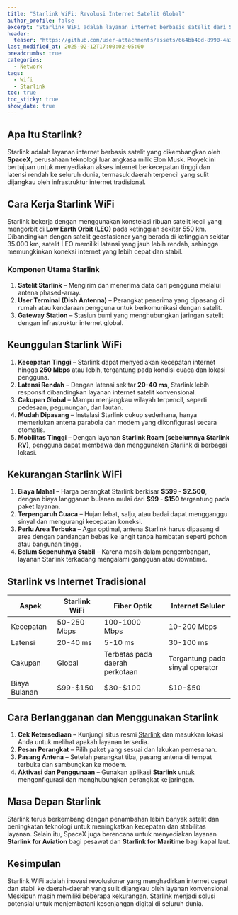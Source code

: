 ```yaml
---
title: "Starlink WiFi: Revolusi Internet Satelit Global"
author_profile: false
excerpt: "Starlink WiFi adalah layanan internet berbasis satelit dari SpaceX yang menawarkan koneksi berkecepatan tinggi dan latensi rendah, terutama untuk daerah terpencil. Dengan menggunakan ribuan satelit di Low Earth Orbit (LEO), Starlink memberikan akses internet yang lebih stabil dibandingkan satelit konvensional. Meskipun memiliki keunggulan seperti cakupan global dan kemudahan pemasangan, layanan ini masih menghadapi tantangan seperti harga yang tinggi dan gangguan cuaca. Namun, Starlink terus berkembang dan berpotensi menjadi solusi revolusioner dalam menjembatani kesenjangan digital di seluruh dunia."
header:
  teaser: "https://github.com/user-attachments/assets/664bb40d-8990-4a36-8a5c-3e7f43a926a0"
last_modified_at: 2025-02-12T17:00:02-05:00
breadcrumbs: true
categories:
  - Network
tags:
  - Wifi
  - Starlink
toc: true
toc_sticky: true
show_date: true
---
```

## Apa Itu Starlink?

Starlink adalah layanan internet berbasis satelit yang dikembangkan oleh **SpaceX**, perusahaan teknologi luar angkasa milik Elon Musk. Proyek ini bertujuan untuk menyediakan akses internet berkecepatan tinggi dan latensi rendah ke seluruh dunia, termasuk daerah terpencil yang sulit dijangkau oleh infrastruktur internet tradisional.

## Cara Kerja Starlink WiFi

Starlink bekerja dengan menggunakan konstelasi ribuan satelit kecil yang mengorbit di **Low Earth Orbit (LEO)** pada ketinggian sekitar 550 km. Dibandingkan dengan satelit geostasioner yang berada di ketinggian sekitar 35.000 km, satelit LEO memiliki latensi yang jauh lebih rendah, sehingga memungkinkan koneksi internet yang lebih cepat dan stabil.

### Komponen Utama Starlink

1. **Satelit Starlink** – Mengirim dan menerima data dari pengguna melalui antena phased-array.
2. **User Terminal (Dish Antenna)** – Perangkat penerima yang dipasang di rumah atau kendaraan pengguna untuk berkomunikasi dengan satelit.
3. **Gateway Station** – Stasiun bumi yang menghubungkan jaringan satelit dengan infrastruktur internet global.

## Keunggulan Starlink WiFi

1. **Kecepatan Tinggi** – Starlink dapat menyediakan kecepatan internet hingga **250 Mbps** atau lebih, tergantung pada kondisi cuaca dan lokasi pengguna.
2. **Latensi Rendah** – Dengan latensi sekitar **20-40 ms**, Starlink lebih responsif dibandingkan layanan internet satelit konvensional.
3. **Cakupan Global** – Mampu menjangkau wilayah terpencil, seperti pedesaan, pegunungan, dan lautan.
4. **Mudah Dipasang** – Instalasi Starlink cukup sederhana, hanya memerlukan antena parabola dan modem yang dikonfigurasi secara otomatis.
5. **Mobilitas Tinggi** – Dengan layanan **Starlink Roam (sebelumnya Starlink RV)**, pengguna dapat membawa dan menggunakan Starlink di berbagai lokasi.

## Kekurangan Starlink WiFi

1. **Biaya Mahal** – Harga perangkat Starlink berkisar **\$599 - \$2.500**, dengan biaya langganan bulanan mulai dari **\$99 - \$150** tergantung pada paket layanan.
2. **Terpengaruh Cuaca** – Hujan lebat, salju, atau badai dapat mengganggu sinyal dan mengurangi kecepatan koneksi.
3. **Perlu Area Terbuka** – Agar optimal, antena Starlink harus dipasang di area dengan pandangan bebas ke langit tanpa hambatan seperti pohon atau bangunan tinggi.
4. **Belum Sepenuhnya Stabil** – Karena masih dalam pengembangan, layanan Starlink terkadang mengalami gangguan atau downtime.

## Starlink vs Internet Tradisional

| Aspek         | Starlink WiFi | Fiber Optik                    | Internet Seluler                |
| ------------- | ------------- | ------------------------------ | ------------------------------- |
| Kecepatan     | 50-250 Mbps   | 100-1000 Mbps                  | 10-200 Mbps                     |
| Latensi       | 20-40 ms      | 5-10 ms                        | 30-100 ms                       |
| Cakupan       | Global        | Terbatas pada daerah perkotaan | Tergantung pada sinyal operator |
| Biaya Bulanan | \$99-\$150    | \$30-\$100                     | \$10-\$50                       |

## Cara Berlangganan dan Menggunakan Starlink

1. **Cek Ketersediaan** – Kunjungi situs resmi [Starlink](https://www.starlink.com/) dan masukkan lokasi Anda untuk melihat apakah layanan tersedia.
2. **Pesan Perangkat** – Pilih paket yang sesuai dan lakukan pemesanan.
3. **Pasang Antena** – Setelah perangkat tiba, pasang antena di tempat terbuka dan sambungkan ke modem.
4. **Aktivasi dan Penggunaan** – Gunakan aplikasi **Starlink** untuk mengonfigurasi dan menghubungkan perangkat ke jaringan.

## Masa Depan Starlink

Starlink terus berkembang dengan penambahan lebih banyak satelit dan peningkatan teknologi untuk meningkatkan kecepatan dan stabilitas layanan. Selain itu, SpaceX juga berencana untuk menyediakan layanan **Starlink for Aviation** bagi pesawat dan **Starlink for Maritime** bagi kapal laut.

## Kesimpulan

Starlink WiFi adalah inovasi revolusioner yang menghadirkan internet cepat dan stabil ke daerah-daerah yang sulit dijangkau oleh layanan konvensional. Meskipun masih memiliki beberapa kekurangan, Starlink menjadi solusi potensial untuk menjembatani kesenjangan digital di seluruh dunia.
